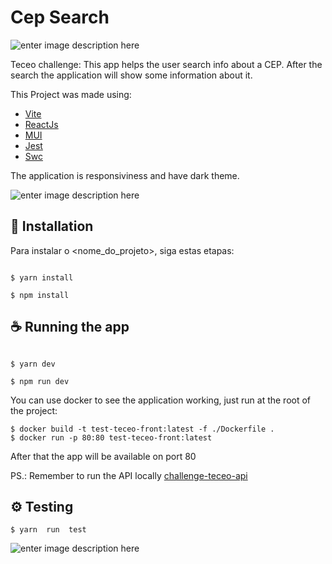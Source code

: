 # Cep Search

![enter image description here](https://i.ibb.co/rGyrTHL/image.png)

Teceo challenge: This app helps the user search info about a CEP. After the search the application will show some information about it.

This Project was made using:

- [Vite](https://vitejs.dev/)
- [ReactJs](https://react.dev/)
- [MUI](https://mui.com/)
- [Jest](https://jestjs.io/pt-BR/)
- [Swc](https://swc.rs/)

The application is responsiviness and have dark theme.

![enter image description here](https://i.ibb.co/Cmb2qNk/image.png)

## 🚀 Installation

Para instalar o <nome_do_projeto>, siga estas etapas:

```

$ yarn install

$ npm install

```

## ☕ Running the app

```

$ yarn dev

$ npm run dev

```

You can use docker to see the application working, just run at the root of the project:

    $ docker build -t test-teceo-front:latest -f ./Dockerfile .
    $ docker run -p 80:80 test-teceo-front:latest

After that the app will be available on port 80

PS.: Remember to run the API locally [challenge-teceo-api](https://github.com/rafaelcastan/challenge-teceo-api)

## ⚙️ Testing

    $ yarn  run  test

![enter image description here](https://i.ibb.co/Srrh4TV/image.png)
